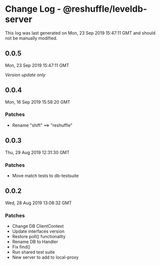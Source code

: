 # Change Log - @reshuffle/leveldb-server

This log was last generated on Mon, 23 Sep 2019 15:47:11 GMT and should not be manually modified.

## 0.0.5
Mon, 23 Sep 2019 15:47:11 GMT

*Version update only*

## 0.0.4
Mon, 16 Sep 2019 15:58:20 GMT

### Patches

- Rename "shift" ==> "reshuffle"

## 0.0.3
Thu, 29 Aug 2019 12:31:30 GMT

### Patches

- Move match tests to db-testsuite

## 0.0.2
Wed, 28 Aug 2019 13:08:32 GMT

### Patches

- Change DB ClientContext
- Update interfaces version
- Restore poll() functionality
- Rename DB to Handler
- Fix find()
- Run shared test suite
- New server to add to local-proxy


